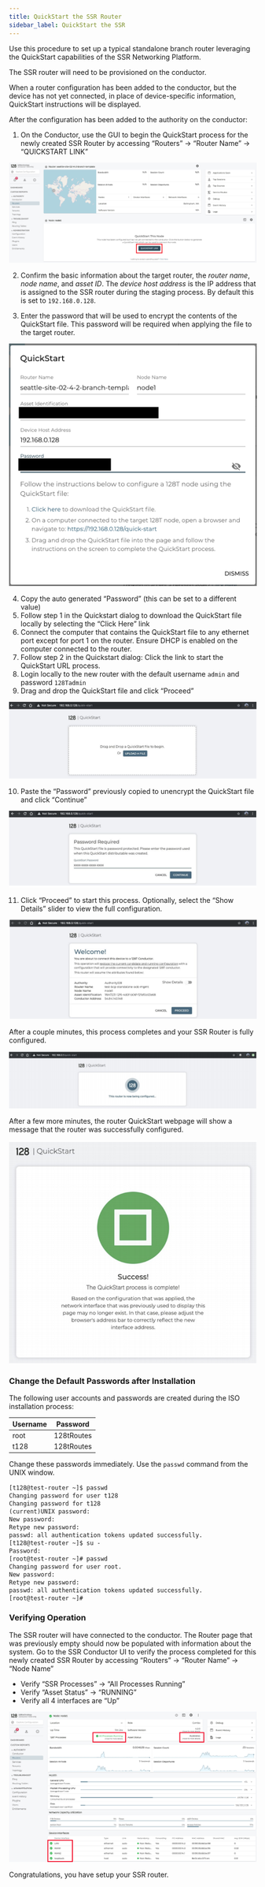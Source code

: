 ```yaml
---
title: QuickStart the SSR Router
sidebar_label: QuickStart the SSR
---
```


Use this procedure to set up a typical standalone branch router leveraging the QuickStart capabilities of the SSR Networking Platform.

The SSR router will need to be provisioned on the conductor.

When a router configuration has been added to the conductor, but the device has not yet connected, in place of device-specific information, QuickStart instructions will be displayed.

After the configuration has been added to the authority on the conductor:

1. On the Conductor, use the GUI to begin the QuickStart process for the newly created SSR Router by accessing “Routers” -> “Router Name” -> “QUICKSTART LINK”

![QuickStart Generate QuickStart Link](/img/intro_ztp_quickstart_server_2.png)

2. Confirm the basic information about the target router, the *router name*, *node name*, and *asset ID*. The *device host address* is the IP address that is assigned to the SSR router during the staging process.  By default this is set to `192.168.0.128`.

3. Enter the password that will be used to encrypt the contents of the QuickStart file. This password will be required when applying the file to the target router.

![QuickStart Link Generation](/img/intro_ztp_quickstart_server_3.png)

4. Copy the auto generated “Password” (this can be set to a different value)
5. Follow step 1 in the Quickstart dialog to download the QuickStart file locally by selecting the “Click Here” link
6. Connect the computer that contains the QuickStart file to any ethernet port except for port 1 on the router. Ensure DHCP is enabled on the computer connected to the router.
7. Follow step 2 in the Quickstart dialog: Click the link to start the QuickStart URL process.
8. Login locally to the new router with the default username `admin` and password `128Tadmin`
9. Drag and drop the QuickStart file and click “Proceed”

![QuickStart file upload](/img/intro_ztp_quickstart_client_1.png)

10. Paste the “Password” previously copied to unencrypt the QuickStart file and click “Continue”

![QuickStart Password Field](/img/intro_ztp_quickstart_client_2.png)

11. Click “Proceed” to start this process. Optionally, select the “Show Details” slider to view the full configuration.

![QuickStart File Accepted](/img/intro_ztp_quickstart_client_3.png)

After a couple minutes, this process completes and your SSR Router is fully configured.

![QuickStart Working](/img/intro_ztp_quickstart_client_4.png)

After a few more minutes, the router QuickStart webpage will show a message that the router was successfully configured.

![QuickStart Success](/img/intro_ztp_quickstart_client_5.png)

### Change the Default Passwords after Installation

The following user accounts and passwords are created during the ISO installation process:

| Username | Password   |
| -------- | ---------- |
| root     | 128tRoutes |
| t128     | 128tRoutes |

Change these passwords immediately. Use the `passwd` command from the UNIX window.

```
[t128@test-router ~]$ passwd
Changing password for user t128
Changing password for t128
(current)UNIX password:
New password:
Retype new password: 
passwd: all authentication tokens updated successfully.
[t128@test-router ~]$ su - 
Password:
[root@test-router ~]# passwd
Changing password for user root.
New password:
Retype new password: 
passwd: all authentication tokens updated successfully.
[root@test-router ~]#
```

### Verifying Operation
The SSR router will have connected to the conductor.  The Router page that was previously empty should now be populated with information about the system. Go to the SSR Conductor UI to verify the process completed for this newly created SSR Router by accessing “Routers” -> “Router Name” -> “Node Name”
- Verify “SSR Processes” -> “All Processes Running”
- Verify “Asset Status” -> “RUNNING”
- Verify all 4 interfaces are “Up”

![QuickStart Verification](/img/intro_ztp_quickstart_verification.png)

Congratulations, you have setup your SSR router.
